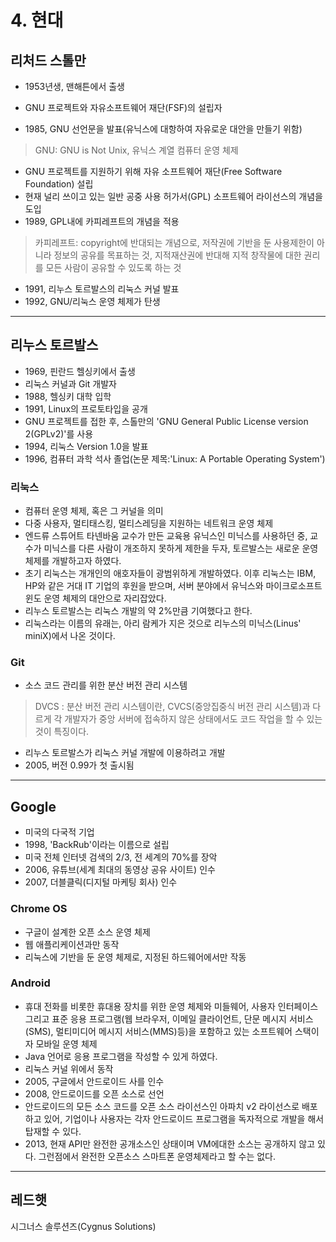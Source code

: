 # 4. 현대

## 리처드 스톨만
* 1953년생, 맨해튼에서 출생
* GNU 프로젝트와 자유소프트웨어 재단(FSF)의 설립자

* 1985, GNU 선언문을 발표(유닉스에 대항하여 자유로운 대안을 만들기 위함)
>GNU: GNU is Not Unix, 유닉스 계열 컴퓨터 운영 체제

* GNU 프로젝트를 지원하기 위해 자유 소프트웨어 재단(Free Software Foundation) 설립
* 현재 널리 쓰이고 있는 일반 공중 사용 허가서(GPL) 소프트웨어 라이선스의 개념을 도입
* 1989, GPL내에 카피레프트의 개념을 적용
>카피레프트: copyright에 반대되는 개념으로, 저작권에 기반을 둔 사용제한이 아니라 정보의 공유를 목표하는 것, 지적재산권에 반대해 지적 창작물에 대한 권리를 모든 사람이 공유할 수 있도록 하는 것

* 1991, 리누스 토르발스의 리눅스 커널 발표
* 1992, GNU/리눅스 운영 체제가 탄생

---
## 리누스 토르발스
* 1969, 핀란드 헬싱키에서 출생
* 리눅스 커널과 Git 개발자
* 1988, 헬싱키 대학 입학
* 1991, Linux의 프로토타입을 공개
* GNU 프로젝트를 접한 후, 스톨만의 'GNU General Public License version 2(GPLv2)'를 사용
* 1994, 리눅스 Version 1.0을 발표
* 1996, 컴퓨터 과학 석사 졸업(논문 제목:'Linux: A Portable Operating System')
### 리눅스
* 컴퓨터 운영 체제, 혹은 그 커널을 의미
* 다중 사용자, 멀티태스킹, 멀티스레딩을 지원하는 네트워크 운영 체제
* 엔드류 스튜어트 타넨바움 교수가 만든 교육용 유닉스인 미닉스를 사용하던 중, 교수가 미닉스를 다른 사람이 개조하지 못하게 제한을 두자, 토르발스는 새로운 운영체제를 개발하고자 하였다.
* 초기 리눅스는 개개인의 애호자들이 광범위하게 개발하였다. 이후 리눅스는 IBM, HP와 같은 거대 IT 기업의 후원을 받으며, 서버 분야에서 유닉스와 마이크로소프트 윈도 운영 체제의 대안으로 자리잡았다.
* 리누스 토르발스는 리눅스 개발의 약 2%만큼 기여했다고 한다.
* 리눅스라는 이름의 유래는, 아리 람케가 지은 것으로 리누스의 미닉스(Linus' miniX)에서 나온 것이다.
### Git
* 소스 코드 관리를 위한 분산 버전 관리 시스템
>DVCS : 분산 버전 관리 시스템이란, CVCS(중앙집중식 버전 관리 시스템)과 다르게 각 개발자가 중앙 서버에 접속하지 않은 상태에서도 코드 작업을 할 수 있는 것이 특징이다.

* 리누스 토르발스가 리눅스 커널 개발에 이용하려고 개발
* 2005, 버전 0.99가 첫 출시됨
---
## Google
* 미국의 다국적 기업
* 1998, 'BackRub'이라는 이름으로 설립
* 미국 전체 인터넷 검색의 2/3, 전 세계의 70%를 장악
* 2006, 유튜브(세계 최대의 동영상 공유 사이트) 인수
* 2007, 더블클릭(디지털 마케팅 회사) 인수
### Chrome OS
* 구글이 설계한 오픈 소스 운영 체제
* 웹 애플리케이션과만 동작
* 리눅스에 기반을 둔 운영 체제로, 지정된 하드웨어에서만 작동
### Android
* 휴대 전화를 비롯한 휴대용 장치를 위한 운영 체제와 미들웨어, 사용자 인터페이스 그리고 표준 응용 프로그램(웹 브라우저, 이메일 클라이언트, 단문 메시지 서비스(SMS), 멀티미디어 메시지 서비스(MMS)등)을 포함하고 있는 소프트웨어 스택이자 모바일 운영 체제
* Java 언어로 응용 프로그램을 작성할 수 있게 하였다.
* 리눅스 커널 위에서 동작
* 2005, 구글에서 안드로이드 사를 인수
* 2008, 안드로이드를 오픈 소스로 선언
* 안드로이드의 모든 소스 코드를 오픈 소스 라이선스인 아파치 v2 라이선스로 배포하고 있어, 기업이나 사용자는 각자 안드로이드 프로그램을 독자적으로 개발을 해서 탑재할 수 있다.
* 2013, 현재 API만 완전한 공개소스인 상태이며 VM에대한 소스는 공개하지 않고 있다. 그런점에서 완전한 오픈소스 스마트폰 운영체제라고 할 수는 없다.
---
## 레드햇
시그너스 솔루션즈(Cygnus Solutions)

<!-- ## 시그너스 솔루션즈
### 최초의 오픈 소스 회사 -->
